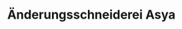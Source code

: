 ---
title: "Änderungsschneiderei Asya"
url: /stadthagen/aenderungsschneiderei-asya/
shop: Schneiderei
---